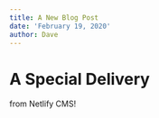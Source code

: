 ```yaml
---
title: A New Blog Post
date: 'February 19, 2020'
author: Dave
---
```


# A Special Delivery

from Netlify CMS!
